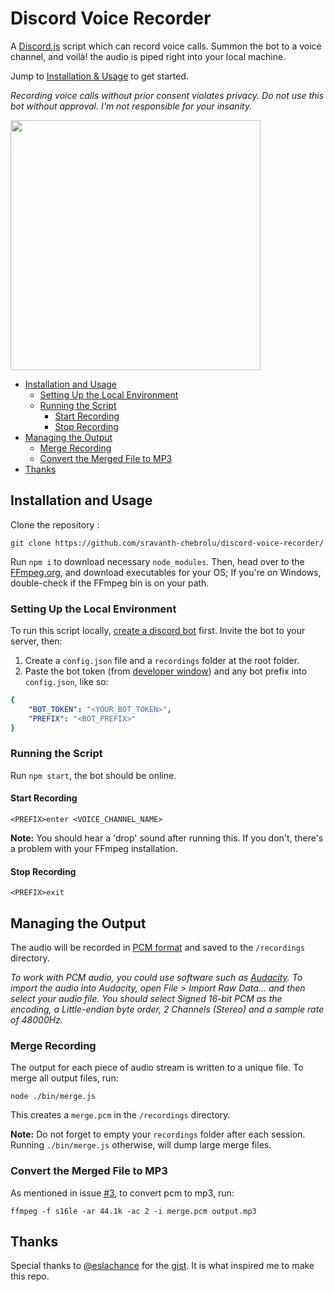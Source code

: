 # Discord Voice Recorder

A [Discord.js](https://discord.js.org/#/) script which can record voice calls. Summon the bot to a voice channel, and voilà! the audio is piped right into your local machine.

Jump to [Installation & Usage](https://github.com/sravanth-chebrolu/discord-voice-recorder#installation-and-usage) to get started.

_Recording voice calls without prior consent violates privacy. Do not use this bot without approval. I'm not responsible for your insanity._

<img src="https://i.imgur.com/y6JCNNA.png" width="400" align="center">

-    [Installation and Usage](#installation-and-usage)
     -    [Setting Up the Local Environment](#setting-up-the-local-environment)
     -    [Running the Script](#running-the-script)
          -    [Start Recording](#start-recording)
          -    [Stop Recording](#stop-recording)
-    [Managing the Output](#managing-the-output)
     -    [Merge Recording](#merge-recording)
     -    [Convert the Merged File to MP3](#convert-the-merged-file-to-mp3)
-    [Thanks](#thanks)

## Installation and Usage

Clone the repository : 
```
git clone https://github.com/sravanth-chebrolu/discord-voice-recorder/
```

Run `npm i` to download necessary `node_modules`. Then, head over to the [FFmpeg.org](https://ffmpeg.org/download.html), and download executables for your OS; If you're on Windows, double-check if the FFmpeg bin is on your path.

### Setting Up the Local Environment

To run this script locally, [create a discord bot](https://discordpy.readthedocs.io/en/latest/discord.html) first. Invite the bot to your server, then:

1. Create a `config.json` file and a `recordings` folder at the root folder.
2. Paste the bot token (from [developer window](https://discord.com/developers/applications)) and any bot prefix into `config.json`, like so:

```yaml
{
    "BOT_TOKEN": "<YOUR_BOT_TOKEN>",
    "PREFIX": "<BOT_PREFIX>"
}
```

### Running the Script

Run `npm start`, the bot should be online.

#### Start Recording

```
<PREFIX>enter <VOICE_CHANNEL_NAME>
```

**Note:** You should hear a 'drop' sound after running this. If you don't, there's a problem with your FFmpeg installation.

#### Stop Recording

```
<PREFIX>exit
```

## Managing the Output

The audio will be recorded in [PCM format](https://en.wikipedia.org/wiki/Pulse-code_modulation) and saved to the `/recordings` directory.

_To work with PCM audio, you could use software such as [Audacity](https://www.audacityteam.org/). To import the audio into Audacity, open File > Import Raw Data... and then select your audio file. You should select Signed 16-bit PCM as the encoding, a Little-endian byte order, 2 Channels (Stereo) and a sample rate of 48000Hz._

### Merge Recording

The output for each piece of audio stream is written to a unique file. To merge all output files, run:

```
node ./bin/merge.js
``` 

This creates a `merge.pcm` in the `/recordings` directory.

**Note:** Do not forget to empty your `recordings` folder after each session. Running `./bin/merge.js` otherwise, will dump large merge files.

### Convert the Merged File to MP3

As mentioned in issue [#3](https://github.com/sravanth-chebrolu/discord-voice-recorder/issues/3), to convert pcm to mp3, run:

```
ffmpeg -f s16le -ar 44.1k -ac 2 -i merge.pcm output.mp3
```

## Thanks

Special thanks to [@eslachance](https://github.com/eslachance) for the [gist](https://gist.github.com/eslachance/fb70fc036183b7974d3b9191601846ba). It is what inspired me to make this repo.
